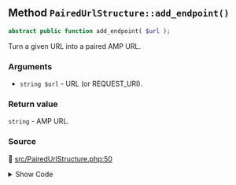 ## Method `PairedUrlStructure::add_endpoint()`

```php
abstract public function add_endpoint( $url );
```

Turn a given URL into a paired AMP URL.

### Arguments

* `string $url` - URL (or REQUEST_URI).

### Return value

`string` - AMP URL.

### Source

:link: [src/PairedUrlStructure.php:50](/src/PairedUrlStructure.php#L50)

<details>
<summary>Show Code</summary>

```php
abstract public function add_endpoint( $url );
```

</details>
